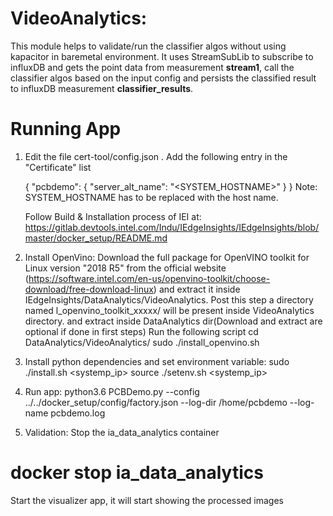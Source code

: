 # VideoAnalytics:

This module helps to validate/run the classifier algos without using kapacitor in baremetal environment.
It uses StreamSubLib to subscribe to influxDB and gets the point data from measurement **stream1**,
call the classifier algos based on the input config and persists the classified result to influxDB measurement **classifier_results**.

# Running App

1) Edit the file cert-tool/config.json . Add the following entry in the "Certificate" list

   {
      "pcbdemo": {
        "server_alt_name": "<SYSTEM_HOSTNAME>"
      }
   }
   Note: SYSTEM_HOSTNAME has to be replaced with the host name.
   
   Follow Build & Installation process of IEI at:
   https://gitlab.devtools.intel.com/Indu/IEdgeInsights/IEdgeInsights/blob/master/docker_setup/README.md
      

2) Install OpenVino:
   Download the full package for OpenVINO toolkit for Linux version "2018 R5" from the official website (https://software.intel.com/en-us/openvino-toolkit/choose-download/free-download-linux) and extract it inside IEdgeInsights/DataAnalytics/VideoAnalytics. Post this step a directory named l_openvino_toolkit_xxxxx/ will be present inside VideoAnalytics directory.
   and extract inside DataAnalytics dir(Download and extract are optional if done in first steps)
   Run the following script
   cd DataAnalytics/VideoAnalytics/
   sudo ./install_openvino.sh

3) Install python dependencies and set environment variable:
    sudo ./install.sh <systemp_ip>
    source ./setenv.sh <systemp_ip>

4) Run app:
    python3.6 PCBDemo.py --config ../../docker_setup/config/factory.json  --log-dir /home/pcbdemo --log-name pcbdemo.log

    
5) Validation:
  Stop the ia_data_analytics container
  # docker stop ia_data_analytics
  Start the visualizer app, it will start showing the processed images
  
      